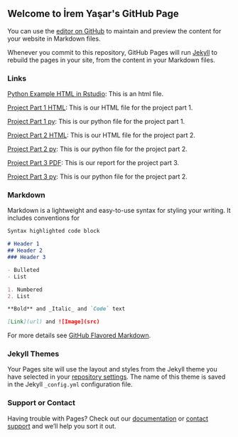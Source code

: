## Welcome to İrem Yaşar's GitHub Page

You can use the [editor on GitHub](https://github.com/BU-IE-423/fall-23-ilaydacelenkk/edit/main/index.md) to maintain and preview the content for your website in Markdown files.

Whenever you commit to this repository, GitHub Pages will run [Jekyll](https://jekyllrb.com/) to rebuild the pages in your site, from the content in your Markdown files.

### Links
[Python Example HTML in Rstudio](files/python_example_in_Jupyter_Notebook.html): This is an html file.


[Project Part 1 HTML](files/ProjectPart1.html): This is our HTML file for the project part 1.


[Project Part 1 py](files/ProjectPart1.ipynb): This is our python file for the project part 1.


[Project Part 2 HTML](files/ProjectPart2.html): This is our HTML file for the project part 2.


[Project Part 2 py](files/ProjectPart2.ipynb): This is our python file for the project part 2.


[Project Part 3 PDF](files/ProjectPart3.pdf): This is our report for the project part 3.


[Project Part 3 py](files/ProjectPart3.ipynb): This is our python file for the project part 2.

### Markdown

Markdown is a lightweight and easy-to-use syntax for styling your writing. It includes conventions for

```markdown
Syntax highlighted code block

# Header 1
## Header 2
### Header 3

- Bulleted
- List

1. Numbered
2. List

**Bold** and _Italic_ and `Code` text

[Link](url) and ![Image](src)
```

For more details see [GitHub Flavored Markdown](https://guides.github.com/features/mastering-markdown/).

### Jekyll Themes

Your Pages site will use the layout and styles from the Jekyll theme you have selected in your [repository settings](https://github.com/BU-IE-582/fall-23-ilaydacelenkk/settings/pages). The name of this theme is saved in the Jekyll `_config.yml` configuration file.

### Support or Contact

Having trouble with Pages? Check out our [documentation](https://docs.github.com/categories/github-pages-basics/) or [contact support](https://support.github.com/contact) and we’ll help you sort it out.

